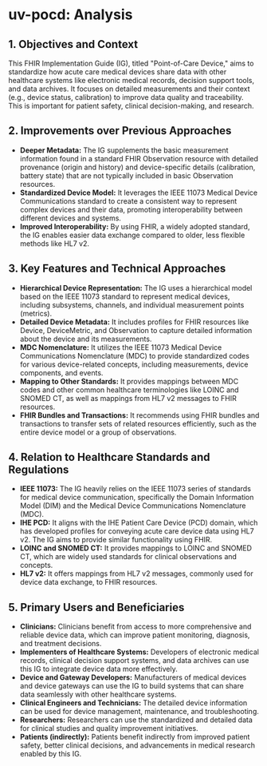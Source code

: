 # uv-pocd: Analysis

## 1. Objectives and Context

This FHIR Implementation Guide (IG), titled "Point-of-Care Device," aims to standardize how acute care medical devices share data with other healthcare systems like electronic medical records, decision support tools, and data archives.  It focuses on detailed measurements and their context (e.g., device status, calibration) to improve data quality and traceability. This is important for patient safety, clinical decision-making, and research.

## 2. Improvements over Previous Approaches

- **Deeper Metadata:**  The IG supplements the basic measurement information found in a standard FHIR Observation resource with detailed provenance (origin and history) and device-specific details (calibration, battery state) that are not typically included in basic Observation resources.
- **Standardized Device Model:** It leverages the IEEE 11073 Medical Device Communications standard to create a consistent way to represent complex devices and their data, promoting interoperability between different devices and systems.
- **Improved Interoperability:** By using FHIR, a widely adopted standard, the IG enables easier data exchange compared to older, less flexible methods like HL7 v2.

## 3. Key Features and Technical Approaches

- **Hierarchical Device Representation:** The IG uses a hierarchical model based on the IEEE 11073 standard to represent medical devices, including subsystems, channels, and individual measurement points (metrics).
- **Detailed Device Metadata:** It includes profiles for FHIR resources like Device, DeviceMetric, and Observation to capture detailed information about the device and its measurements.
- **MDC Nomenclature:** It utilizes the IEEE 11073 Medical Device Communications Nomenclature (MDC) to provide standardized codes for various device-related concepts, including measurements, device components, and events.
- **Mapping to Other Standards:** It provides mappings between MDC codes and other common healthcare terminologies like LOINC and SNOMED CT, as well as mappings from HL7 v2 messages to FHIR resources.
- **FHIR Bundles and Transactions:** It recommends using FHIR bundles and transactions to transfer sets of related resources efficiently, such as the entire device model or a group of observations.

## 4. Relation to Healthcare Standards and Regulations

- **IEEE 11073:** The IG heavily relies on the IEEE 11073 series of standards for medical device communication, specifically the Domain Information Model (DIM) and the Medical Device Communications Nomenclature (MDC).
- **IHE PCD:** It aligns with the IHE Patient Care Device (PCD) domain, which has developed profiles for conveying acute care device data using HL7 v2. The IG aims to provide similar functionality using FHIR.
- **LOINC and SNOMED CT:** It provides mappings to LOINC and SNOMED CT, which are widely used standards for clinical observations and concepts.
- **HL7 v2:** It offers mappings from HL7 v2 messages, commonly used for device data exchange, to FHIR resources.

## 5. Primary Users and Beneficiaries

- **Clinicians:** Clinicians benefit from access to more comprehensive and reliable device data, which can improve patient monitoring, diagnosis, and treatment decisions.
- **Implementers of Healthcare Systems:**  Developers of electronic medical records, clinical decision support systems, and data archives can use this IG to integrate device data more effectively.
- **Device and Gateway Developers:** Manufacturers of medical devices and device gateways can use the IG to build systems that can share data seamlessly with other healthcare systems.
- **Clinical Engineers and Technicians:** The detailed device information can be used for device management, maintenance, and troubleshooting.
- **Researchers:** Researchers can use the standardized and detailed data for clinical studies and quality improvement initiatives.
- **Patients (indirectly):** Patients benefit indirectly from improved patient safety, better clinical decisions, and advancements in medical research enabled by this IG. 
